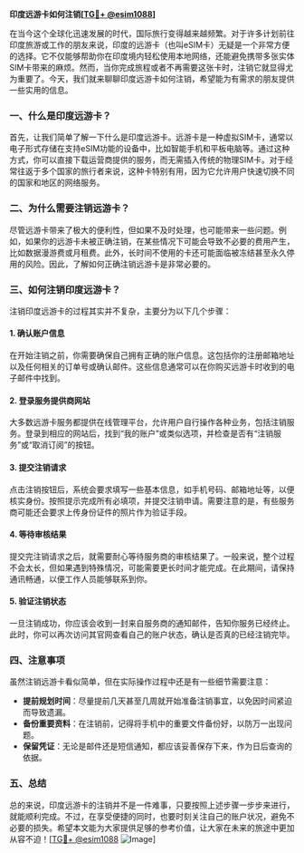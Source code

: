 **印度远游卡如何注销[[TG💪+ @esim1088](https://t.me/s/esim1088)]**

在当今这个全球化迅速发展的时代，国际旅行变得越来越频繁。对于许多计划前往印度旅游或工作的朋友来说，印度的远游卡（也叫eSIM卡）无疑是一个非常方便的选择。它不仅能够帮助你在印度境内轻松使用本地网络，还能避免携带多张实体SIM卡带来的麻烦。然而，当你完成旅程或者不再需要这张卡时，注销它就显得尤为重要了。今天，我们就来聊聊印度远游卡如何注销，希望能为有需求的朋友提供一些实用的信息。

### 一、什么是印度远游卡？

首先，让我们简单了解一下什么是印度远游卡。远游卡是一种虚拟SIM卡，通常以电子形式存储在支持eSIM功能的设备中，比如智能手机和平板电脑等。通过这种方式，你可以直接下载运营商提供的服务，而无需插入传统的物理SIM卡。对于经常往返于多个国家的旅行者来说，这种卡特别有用，因为它允许用户快速切换不同的国家和地区的网络服务。

### 二、为什么需要注销远游卡？

尽管远游卡带来了极大的便利性，但如果不及时处理，也可能带来一些问题。例如，如果你的远游卡未被正确注销，在某些情况下可能会导致不必要的费用产生，比如数据漫游费或月租费。此外，长时间不使用的卡还可能面临被冻结甚至永久停用的风险。因此，了解如何正确注销远游卡是非常必要的。

### 三、如何注销印度远游卡？

注销印度远游卡的过程其实并不复杂，主要分为以下几个步骤：

#### 1. 确认账户信息

在开始注销之前，你需要确保自己拥有正确的账户信息。这包括你的注册邮箱地址以及任何相关的订单号或确认邮件。这些信息通常可以在你购买远游卡时收到的电子邮件中找到。

#### 2. 登录服务提供商网站

大多数远游卡服务都提供在线管理平台，允许用户自行操作各种业务，包括注销服务。登录到相应的网站后，找到“我的账户”或类似选项，并检查是否有“注销服务”或“取消订阅”的按钮。

#### 3. 提交注销请求

点击注销按钮后，系统会要求填写一些基本信息，如手机号码、邮箱地址等，以便核实身份。按照提示完成所有必填项，并提交注销申请。需要注意的是，有些服务商可能还会要求上传身份证件的照片作为验证手段。

#### 4. 等待审核结果

提交完注销请求之后，就需要耐心等待服务商的审核结果了。一般来说，整个过程不会太长，但如果遇到特殊情况，可能需要更长时间才能完成。在此期间，请保持通讯畅通，以便工作人员能够联系到你。

#### 5. 验证注销状态

一旦注销成功，你应该会收到一封来自服务商的通知邮件，告知你服务已经终止。此时，你可以再次访问其官网查看自己的账户状态，确认是否真的已经注销完毕。

### 四、注意事项

虽然注销远游卡看似简单，但在实际操作过程中还是有一些细节需要注意：

- **提前规划时间**：尽量提前几天甚至几周就开始准备注销事宜，以免因时间紧迫而导致遗漏。
- **备份重要资料**：在注销前，记得将手机中的重要文件备份好，以防万一出现问题。
- **保留凭证**：无论是邮件还是短信通知，都应该妥善保存下来，作为日后查询的依据。

### 五、总结

总的来说，印度远游卡的注销并不是一件难事，只要按照上述步骤一步步来进行，就能顺利完成。不过，在享受便捷的同时，也要时刻关注自己的账户状况，避免不必要的损失。希望本文能为大家提供足够的参考价值，让大家在未来的旅途中更加从容不迫！[[TG💪+ @esim1088](https://t.me/s/esim1088) ![Image](https://i.postimg.cc/4NQfJmqS/Snipaste-2025-05-13-00-14-12.png)]
